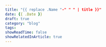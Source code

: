 ```yaml
---
title: "{{ replace .Name "-" " " | title }}"
date: {{ .Date }}
draft: true
category: "blog"
tags:
showReadTime: false
showRelatedInArticle: true
---
```

